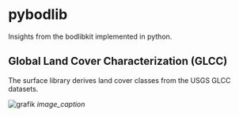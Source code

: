 # pybodlib

Insights from the bodlibkit implemented in python.

## Global Land Cover Characterization (GLCC) 

The surface library derives land cover classes from the USGS GLCC datasets.

![grafik](https://github.com/remo-rcm/pybodlib/assets/5659125/0884e612-0278-4e27-b019-2bbaabe34210#center)
*image_caption*
